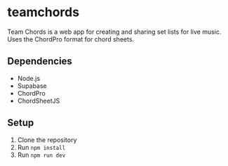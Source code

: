 # teamchords
Team Chords is a web app for creating and sharing set lists for live music. Uses the ChordPro format for chord sheets.

## Dependencies
- Node.js
- Supabase
- ChordPro
- ChordSheetJS

## Setup

1. Clone the repository
2. Run `npm install`
3. Run `npm run dev`
